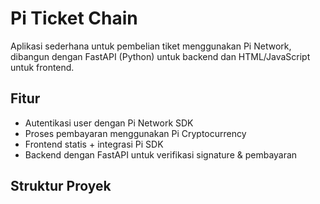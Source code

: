 # Pi Ticket Chain

Aplikasi sederhana untuk pembelian tiket menggunakan Pi Network, dibangun dengan FastAPI (Python) untuk backend dan HTML/JavaScript untuk frontend.

## Fitur

- Autentikasi user dengan Pi Network SDK
- Proses pembayaran menggunakan Pi Cryptocurrency
- Frontend statis + integrasi Pi SDK
- Backend dengan FastAPI untuk verifikasi signature & pembayaran

## Struktur Proyek